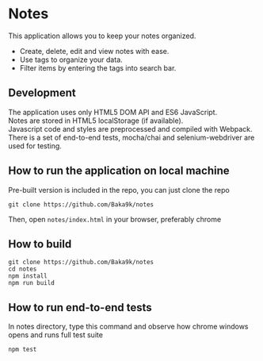# Notes
This application allows you to keep your notes organized.  
* Create, delete, edit and view notes with ease.  
* Use tags to organize your data.  
* Filter items by entering the tags into search bar.  

## Development
The application uses only HTML5 DOM API and ES6 JavaScript.    
Notes are stored in HTML5 localStorage (if available).  
Javascript code and styles are preprocessed and compiled with Webpack.  
There is a set of end-to-end tests, mocha/chai and selenium-webdriver are used for testing.  

## How to run the application on local machine
Pre-built version is included in the repo, you can just clone the repo
```
git clone https://github.com/Baka9k/notes
```
Then, open `notes/index.html` in your browser, preferably chrome  

## How to build
```
git clone https://github.com/Baka9k/notes
cd notes
npm install 
npm run build
```

## How to run end-to-end tests
In notes directory, type this command and observe how chrome windows opens and runs full test suite
```
npm test
```

